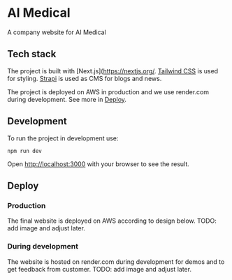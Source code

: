 # AI Medical

A company website for AI Medical

## Tech stack

The project is built with [Next.js](https://nextjs.org/.
[Tailwind CSS](https://tailwindcss.com/) is used for styling.
[Strapi](https://strapi.io/) is used as CMS for blogs and news.

The project is deployed on AWS in production and we use render.com during development. See more in [Deploy](##Deploy).

## Development

To run the project in development use:

```
npm run dev
```

Open [http://localhost:3000](http://localhost:3000) with your browser to see the result.

## Deploy 

### Production

The final website is deployed on AWS according to design below.
TODO: add image and adjust later. 

### During development

The website is hosted on render.com during development for demos and to 
get feedback from customer.
TODO: add image and adjust later. 

